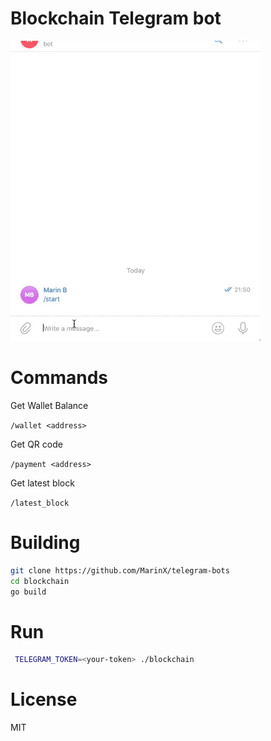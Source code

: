 # Blockchain Telegram bot

<img src="blockchain.gif" width="400">

# Commands

Get Wallet Balance 

`/wallet <address>`

Get QR code

`/payment <address>`

Get latest block 

`/latest_block`

# Building
```bash
git clone https://github.com/MarinX/telegram-bots
cd blockchain
go build
```

# Run

```bash
 TELEGRAM_TOKEN=<your-token> ./blockchain
```

# License
MIT
